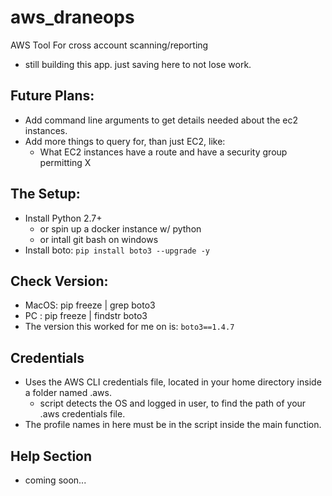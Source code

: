 # aws_draneops
AWS Tool For cross account scanning/reporting
- still building this app. just saving here to not lose work.


## Future Plans:
- Add command line arguments to get details needed about the ec2 instances.
- Add more things to query for, than just EC2, like:
  - What EC2 instances have a route and have a security group permitting X


## The Setup:
- Install Python 2.7+
  - or spin up a docker instance w/ python
  - or intall git bash on windows
- Install boto:
`pip install boto3 --upgrade -y`


## Check Version:
- MacOS: pip freeze | grep boto3
- PC   : pip freeze | findstr boto3
- The version this worked for me on is: `boto3==1.4.7`


## Credentials
- Uses the AWS CLI credentials file, located in your home directory inside a folder named .aws.
  - script detects the OS and logged in user, to find the path of your .aws credentials file.
- The profile names in here must be in the script inside the main function.


## Help Section
- coming soon...
